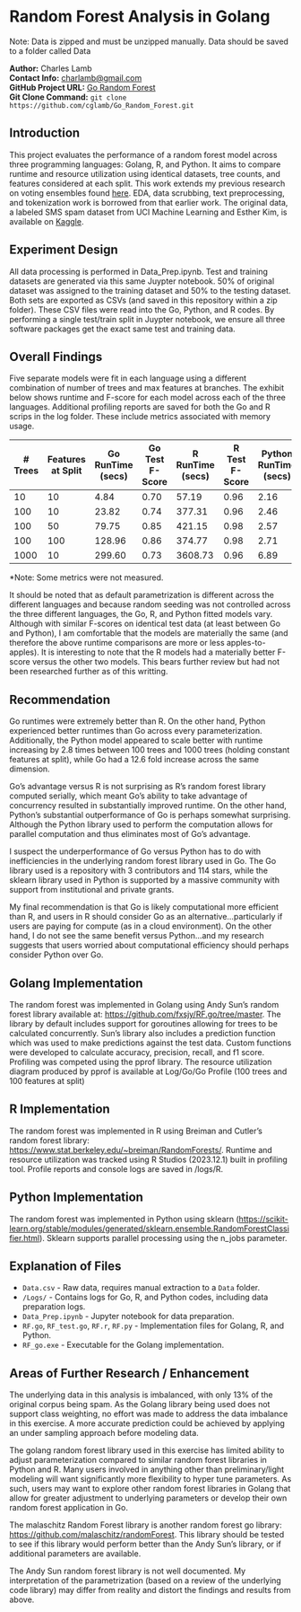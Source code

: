 # Random Forest Analysis in Golang

Note:  Data is zipped and must be unzipped manually.  Data should be saved to a folder called Data 

**Author:** Charles Lamb  
**Contact Info:** charlamb@gmail.com  
**GitHub Project URL:** [Go Random Forest](https://github.com/cglamb/Go_Random_Forest)  
**Git Clone Command:** `git clone https://github.com/cglamb/Go_Random_Forest.git`

## Introduction
This project evaluates the performance of a random forest model across three programming languages: Golang, R, and Python. It aims to compare runtime and resource utilization using identical datasets, tree counts, and features considered at each split. This work extends my previous research on voting ensembles found [here](https://github.com/cglamb/Voting_Ensemble_Spam). EDA, data scrubbing, text preprocessing, and tokenization work is borrowed from that earlier work. The original data, a labeled SMS spam dataset from UCI Machine Learning and Esther Kim, is available on [Kaggle](https://www.kaggle.com/datasets/uciml/sms-spam-collection-dataset?resource=download).

## Experiment Design
All data processing is performed in Data_Prep.ipynb.  Test and training datasets are generated via this same Juypter notebook.  50% of original dataset was assigned to the training dataset and 50% to the testing dataset.  Both sets are exported as CSVs (and saved in this repository within a zip folder).  These CSV files were read into the Go, Python, and R codes.  By performing a single test/train split in Juypter notebook, we ensure all three software packages get the exact same test and training data.

## Overall Findings
Five separate models were fit in each language using a different combination of number of trees and max features at branches.  The exhibit below shows runtime and F-score for each model across each of the three languages.  Additional profiling reports are saved for both the Go and R scrips in the log folder.  These include metrics associated with memory usage.  

| # Trees | Features at Split | Go RunTime (secs) | Go Test F-Score | R RunTime (secs) | R Test F-Score | Python RunTime (secs) | Python Test F-Score |
|---------|-------------------|-------------------|-----------------|------------------|----------------|-----------------------|---------------------|
| 10      | 10                | 4.84              | 0.70            | 57.19            | 0.96           | 2.16                  | 0.73                |
| 100     | 10                | 23.82             | 0.74            | 377.31           | 0.96           | 2.46                  | 0.77                |
| 100     | 50                | 79.75             | 0.85            | 421.15           | 0.98           | 2.57                  | 0.83                |
| 100     | 100               | 128.96            | 0.86            | 374.77           | 0.98           | 2.71                  | 0.84                |
| 1000    | 10                | 299.60            | 0.73            | 3608.73          | 0.96           | 6.89                  | 0.84                |

*Note: Some metrics were not measured.

It should be noted that as default parametrization is different across the different languages and because random seeding was not controlled across the three different languages, the Go, R, and Python fitted models vary.  Although with similar F-scores on identical test data (at least between Go and Python), I am comfortable that the models are materially the same (and therefore the above runtime comparisons are more or less apples-to-apples).  It is interesting to note that the R models had a materially better F-score versus the other two models.  This bears further review but had not been researched further as of this writting.

## Recommendation
Go runtimes were extremely better than R.  On the other hand, Python experienced better runtimes than Go across every parameterization.  Additionally, the Python model appeared to scale better with runtime increasing by 2.8 times between 100 trees and 1000 trees (holding constant features at split), while Go had a 12.6 fold increase across the same dimension.

Go’s advantage versus R is not surprising as R’s random forest library computed serially, which meant Go’s ability to take advantage of concurrency resulted in substantially improved runtime.  On the other hand, Python’s substantial outperformance of Go is perhaps somewhat surprising.  Although the Python library used to perform the computation allows for parallel computation and thus eliminates most of Go’s advantage.

I suspect the underperformance of Go versus Python has to do with inefficiencies in the underlying random forest library used in Go.  The Go library used is a repository with 3 contributors and 114 stars, while the sklearn library used in Python is supported by a massive community with support from institutional and private grants.

My final recommendation is that Go is likely computational more efficient than R, and users in R should consider Go as an alternative…particularly if users are paying for compute (as in a cloud environment).  On the other hand, I do not see the same benefit versus Python…and my research suggests that users worried about computational efficiency should perhaps consider Python over Go.  


## Golang Implementation
The random forest was implemented in Golang using Andy Sun’s random forest library available at: https://github.com/fxsjy/RF.go/tree/master.  The library by default includes support for goroutines allowing for trees to be calculated concurrently.  Sun’s library also includes a prediction function which was used to make predictions against the test data.  Custom functions were developed to calculate accuracy, precision, recall, and f1 score.  Profiling was competed using the pprof library.  The resource utilization diagram produced by pprof is available at Log/Go/Go Profile (100 trees and 100 features at split)

## R Implementation
The random forest was implemented in R using Breiman and Cutler’s random forest library: https://www.stat.berkeley.edu/~breiman/RandomForests/.  Runtime and resource utilization was tracked using R Studios (2023.12.1) built in profiling tool.  Profile reports and console logs are saved in /logs/R.

## Python Implementation
The random forest was implemented in Python using sklearn (https://scikit-learn.org/stable/modules/generated/sklearn.ensemble.RandomForestClassifier.html).  Sklearn supports parallel processing using the n_jobs parameter.  

## Explanation of Files
- `Data.csv` - Raw data, requires manual extraction to a `Data` folder.
- `/Logs/` - Contains logs for Go, R, and Python codes, including data preparation logs.
- `Data_Prep.ipynb` - Jupyter notebook for data preparation.
- `RF.go`, `RF_test.go`, `RF.r`, `RF.py` - Implementation files for Golang, R, and Python.
- `RF_go.exe` - Executable for the Golang implementation.

## Areas of Further Research / Enhancement
The underlying data in this analysis is imbalanced, with only 13% of the original corpus being spam.  As the Golang library being used does not support class weighting, no effort was made to address the data imbalance in this exercise.  A more accurate prediction could be achieved by applying an under sampling approach before modeling data.

The golang random forest library used in this exercise has limited ability to adjust parameterization compared to similar random forest libraries in Python and R.  Many users involved in anything other than preliminary/light modeling will want significantly more flexibility to hyper tune parameters.  As such, users may want to explore other random forest libraries in Golang that allow for greater adjustment to underlying parameters or develop their own random forest application in Go.  

The malaschitz Random Forest library is another random forest go library: https://github.com/malaschitz/randomForest.  This library should be tested to see if this library would perform better than the Andy Sun’s library, or if additional parameters are available.  

The Andy Sun random forest library is not well documented.  My interpretation of the parametrization (based on a review of the underlying code library) may differ from reality and distort the findings and results from above.
